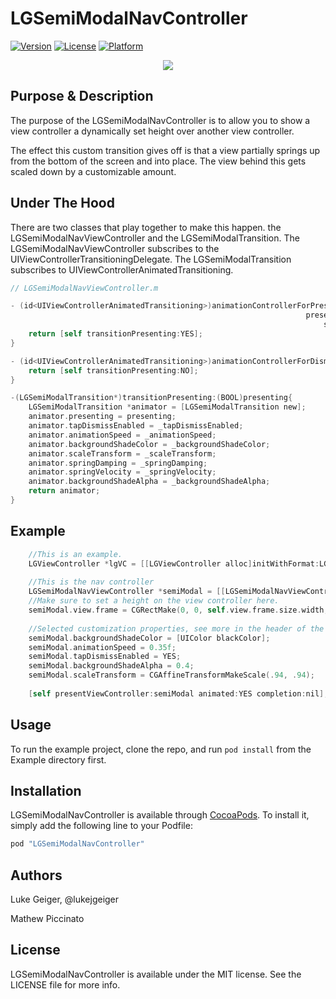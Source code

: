 # LGSemiModalNavController

[![Version](https://img.shields.io/cocoapods/v/LGSemiModalNavController.svg?style=flat)](http://cocoapods.org/pods/LGSemiModalNavController)
[![License](https://img.shields.io/cocoapods/l/LGSemiModalNavController.svg?style=flat)](http://cocoapods.org/pods/LGSemiModalNavController)
[![Platform](https://img.shields.io/cocoapods/p/LGSemiModalNavController.svg?style=flat)](http://cocoapods.org/pods/LGSemiModalNavController)

<p align="center">
  <img src="https://raw.githubusercontent.com/lukegeiger/LGSemiModalNavController/master/lukegeiger-semi-modal-cocoapod.gif">
</p>

## Purpose & Description

The purpose of the LGSemiModalNavController is to allow you to show a view controller a dynamically set height over another view controller.

The effect this custom transition gives off is that a view partially springs up from the bottom of the screen and into place. The view behind this gets scaled down by a customizable amount.

## Under The Hood
There are two classes that play together to make this happen. the LGSemiModalNavViewController and the LGSemiModalTransition.
The LGSemiModalNavViewController subscribes to the UIViewControllerTransitioningDelegate. The LGSemiModalTransition subscribes to UIViewControllerAnimatedTransitioning.

```objective-c
// LGSemiModalNavViewController.m

- (id<UIViewControllerAnimatedTransitioning>)animationControllerForPresentedController:(UIViewController *)presented
                                                                  presentingController:(UIViewController *)presenting
                                                                      sourceController:(UIViewController *)source {
    return [self transitionPresenting:YES];
}

- (id<UIViewControllerAnimatedTransitioning>)animationControllerForDismissedController:(UIViewController *)dismissed {
    return [self transitionPresenting:NO];
}

-(LGSemiModalTransition*)transitionPresenting:(BOOL)presenting{
    LGSemiModalTransition *animator = [LGSemiModalTransition new];
    animator.presenting = presenting;
    animator.tapDismissEnabled = _tapDismissEnabled;
    animator.animationSpeed = _animationSpeed;
    animator.backgroundShadeColor = _backgroundShadeColor;
    animator.scaleTransform = _scaleTransform;
    animator.springDamping = _springDamping;
    animator.springVelocity = _springVelocity;
    animator.backgroundShadeAlpha = _backgroundShadeAlpha;
    return animator;
}
```

## Example
```objective-c
    //This is an example.
    LGViewController *lgVC = [[LGViewController alloc]initWithFormat:LGViewControllerFormatGoBack];
    
    //This is the nav controller
    LGSemiModalNavViewController *semiModal = [[LGSemiModalNavViewController alloc]initWithRootViewController:lgVC];
    //Make sure to set a height on the view controller here.
    semiModal.view.frame = CGRectMake(0, 0, self.view.frame.size.width, 400);
    
    //Selected customization properties, see more in the header of the LGSemiModalNavViewController
    semiModal.backgroundShadeColor = [UIColor blackColor];
    semiModal.animationSpeed = 0.35f;
    semiModal.tapDismissEnabled = YES;
    semiModal.backgroundShadeAlpha = 0.4;
    semiModal.scaleTransform = CGAffineTransformMakeScale(.94, .94);
    
    [self presentViewController:semiModal animated:YES completion:nil];

```

## Usage

To run the example project, clone the repo, and run `pod install` from the Example directory first.


## Installation

LGSemiModalNavController is available through [CocoaPods](http://cocoapods.org). To install
it, simply add the following line to your Podfile:

```ruby
pod "LGSemiModalNavController"
```

## Authors

Luke Geiger, @lukejgeiger

Mathew Piccinato

## License

LGSemiModalNavController is available under the MIT license. See the LICENSE file for more info.
